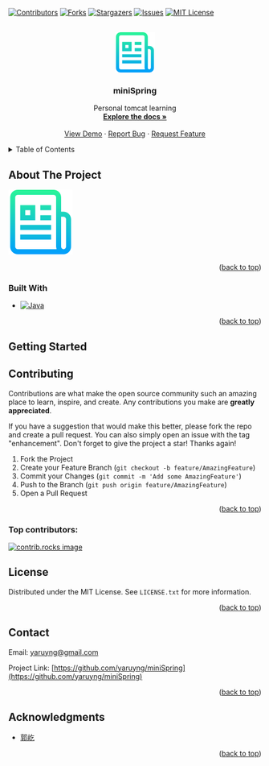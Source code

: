 <a id="readme-top"></a>

[![Contributors][contributors-shield]][contributors-url]
[![Forks][forks-shield]][forks-url]
[![Stargazers][stars-shield]][stars-url]
[![Issues][issues-shield]][issues-url]
[![MIT License][license-shield]][license-url]



<!-- PROJECT LOGO -->
<br />
<div align="center">
  <a href="https://github.com/yaruyng/miniSpring">
    <img src="images/logo.png" alt="Logo" width="80" height="80">
  </a>

<h3 align="center">miniSpring</h3>

  <p align="center">
    Personal tomcat learning
    <br />
    <a href="https://github.com/yaruyng/miniSpring"><strong>Explore the docs »</strong></a>
    <br />
    <br />
    <a href="https://github.com/yaruyng/miniSpring">View Demo</a>
    ·
    <a href="https://github.com/yaruyng/miniSpring/issues/new?labels=bug&template=bug-report---.md">Report Bug</a>
    ·
    <a href="https://github.com/yaruyng/miniSpring/issues/new?labels=enhancement&template=feature-request---.md">Request Feature</a>
  </p>
</div>



<!-- TABLE OF CONTENTS -->
<details>
  <summary>Table of Contents</summary>
  <ol>
    <li>
      <a href="#about-the-project">About The Project</a>
      <ul>
        <li><a href="#built-with">Built With</a></li>
      </ul>
    </li>
    <li><a href="#contributing">Contributing</a></li>
    <li><a href="#license">License</a></li>
    <li><a href="#contact">Contact</a></li>
    <li><a href="#acknowledgments">Acknowledgments</a></li>
  </ol>
</details>



<!-- ABOUT THE PROJECT -->
## About The Project

[![Product Name Screen Shot][product-screenshot]](https://example.com)

<p align="right">(<a href="#readme-top">back to top</a>)</p>



### Built With

* [![Java][Java]][Java-url]

<p align="right">(<a href="#readme-top">back to top</a>)</p>



<!-- GETTING STARTED -->
## Getting Started


<!-- CONTRIBUTING -->
## Contributing

Contributions are what make the open source community such an amazing place to learn, inspire, and create. Any contributions you make are **greatly appreciated**.

If you have a suggestion that would make this better, please fork the repo and create a pull request. You can also simply open an issue with the tag "enhancement".
Don't forget to give the project a star! Thanks again!

1. Fork the Project
2. Create your Feature Branch (`git checkout -b feature/AmazingFeature`)
3. Commit your Changes (`git commit -m 'Add some AmazingFeature'`)
4. Push to the Branch (`git push origin feature/AmazingFeature`)
5. Open a Pull Request

<p align="right">(<a href="#readme-top">back to top</a>)</p>

### Top contributors:

<a href="https://github.com/yaruyng/miniSpring/graphs/contributors">
  <img src="https://contrib.rocks/image?repo=yaruyng/miniSpring" alt="contrib.rocks image" />
</a>



<!-- LICENSE.txt -->
## License

Distributed under the MIT License. See `LICENSE.txt` for more information.

<p align="right">(<a href="#readme-top">back to top</a>)</p>



<!-- CONTACT -->
## Contact

Email: yaruyng@gmail.com

Project Link: [https://github.com/yaruyng/miniSpring](https://github.com/yaruyng/miniSpring)

<p align="right">(<a href="#readme-top">back to top</a>)</p>



<!-- ACKNOWLEDGMENTS -->
## Acknowledgments

* [郭屹](https://time.geekbang.org/column/intro/100536701?tab=catalog)
<p align="right">(<a href="#readme-top">back to top</a>)</p>



<!-- MARKDOWN LINKS & IMAGES -->
<!-- https://www.markdownguide.org/basic-syntax/#reference-style-links -->
[contributors-shield]: https://img.shields.io/github/contributors/yaruyng/miniSpring.svg?style=for-the-badge
[contributors-url]: https://github.com/yaruyng/miniSpring/contributors
[forks-shield]: https://img.shields.io/github/forks/yaruyng/miniSpring.svg?style=for-the-badge
[forks-url]: https://github.com/yaruyng/miniSpring/network/members
[stars-shield]: https://img.shields.io/github/stars/yaruyng/miniSpring.svg?style=for-the-badge
[stars-url]: https://github.com/yaruyng/miniSpring/stargazers
[issues-shield]: https://img.shields.io/github/issues/yaruyng/miniSpring.svg?style=for-the-badge
[issues-url]: https://github.com//yaruyng/miniSpring/issues
[license-shield]: https://img.shields.io/github/license/yaruyng/miniSpring.svg?style=for-the-badge
[license-url]: https://github.com/yaruyng/miniSpring/blob/master/LICENSE.txt
[product-screenshot]: images/logo.png
[Java]: https://img.shields.io/badge/Java-000000?style=for-the-badge&logoColor=white
[Java-url]: https://www.oracle.com/java/
